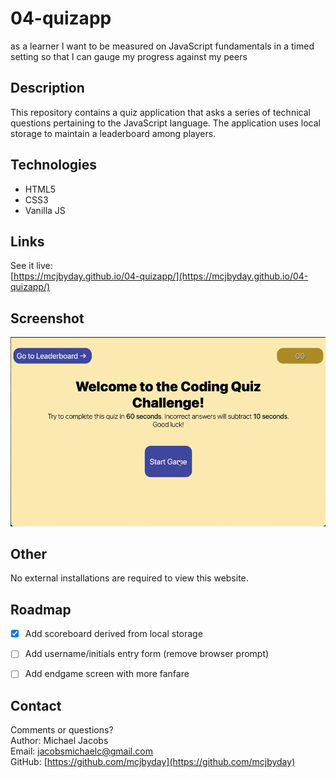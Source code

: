 # 04-quizapp

as a learner I want to be measured on JavaScript fundamentals in a timed setting so that I can gauge my progress against my peers

## Description
<p>This repository contains a quiz application that asks a series of technical questions pertaining to the JavaScript language. The application uses local storage to maintain a leaderboard among players.

## Technologies
- HTML5
- CSS3
- Vanilla JS

## Links
See it live:<br> [https://mcjbyday.github.io/04-quizapp/](https://mcjbyday.github.io/04-quizapp/)

    
## Screenshot
![Screencapture of web application being played and a scoreboard entry being rendered alongside prior entries](./assets/screencapture/screencapture.gif)


## Other
<p>No external installations are required to view this website. 


## Roadmap

- [x] Add scoreboard derived from local storage
- [ ] Add username/initials entry form (remove browser prompt)
- [ ] Add endgame screen with more fanfare


## Contact
Comments or questions? <br>
Author: Michael Jacobs <br>
Email: jacobsmichaelc@gmail.com <br>
GitHub: [https://github.com/mcjbyday](https://github.com/mcjbyday) <br>